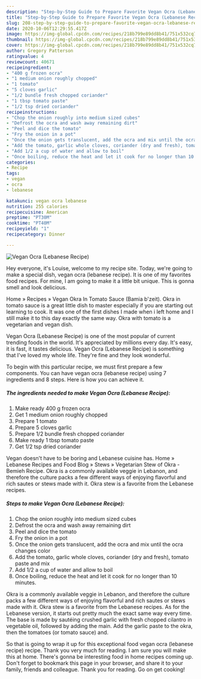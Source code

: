 ```yaml
---
description: "Step-by-Step Guide to Prepare Favorite Vegan Ocra (Lebanese Recipe)"
title: "Step-by-Step Guide to Prepare Favorite Vegan Ocra (Lebanese Recipe)"
slug: 208-step-by-step-guide-to-prepare-favorite-vegan-ocra-lebanese-recipe
date: 2020-10-06T12:29:55.417Z
image: https://img-global.cpcdn.com/recipes/218b799e89dd8b41/751x532cq70/vegan-ocra-lebanese-recipe-recipe-main-photo.jpg
thumbnail: https://img-global.cpcdn.com/recipes/218b799e89dd8b41/751x532cq70/vegan-ocra-lebanese-recipe-recipe-main-photo.jpg
cover: https://img-global.cpcdn.com/recipes/218b799e89dd8b41/751x532cq70/vegan-ocra-lebanese-recipe-recipe-main-photo.jpg
author: Gregory Patterson
ratingvalue: 4
reviewcount: 40671
recipeingredient:
- "400 g frozen ocra"
- "1 medium onion roughly chopped"
- "1 tomato"
- "5 cloves garlic"
- "1/2 bundle fresh chopped coriander"
- "1 tbsp tomato paste"
- "1/2 tsp dried coriander"
recipeinstructions:
- "Chop the onion roughly into medium sized cubes"
- "Defrost the ocra and wash away remaining dirt"
- "Peel and dice the tomato"
- "Fry the onion in a pot"
- "Once the onion gets translucent, add the ocra and mix until the ocra changes color"
- "Add the tomato, garlic whole cloves, coriander (dry and fresh), tomato paste and mix"
- "Add 1/2 a cup of water and allow to boil"
- "Once boiling, reduce the heat and let it cook for no longer than 10 minutes."
categories:
- Recipe
tags:
- vegan
- ocra
- lebanese

katakunci: vegan ocra lebanese 
nutrition: 255 calories
recipecuisine: American
preptime: "PT30M"
cooktime: "PT40M"
recipeyield: "1"
recipecategory: Dinner

---
```



![Vegan Ocra (Lebanese Recipe)](https://img-global.cpcdn.com/recipes/218b799e89dd8b41/751x532cq70/vegan-ocra-lebanese-recipe-recipe-main-photo.jpg)

Hey everyone, it's Louise, welcome to my recipe site. Today, we're going to make a special dish, vegan ocra (lebanese recipe). It is one of my favorites food recipes. For mine, I am going to make it a little bit unique. This is gonna smell and look delicious.

Home » Recipes » Vegan Okra In Tomato Sauce (Bamia b&#39;zeit). Okra in tomato sauce is a great little dish to master especially if you are starting out learning to cook. It was one of the first dishes I made when i left home and I still make it to this day exactly the same way. Okra with tomato is a vegetarian and vegan dish.

Vegan Ocra (Lebanese Recipe) is one of the most popular of current trending foods in the world. It's appreciated by millions every day. It's easy, it is fast, it tastes delicious. Vegan Ocra (Lebanese Recipe) is something that I've loved my whole life. They're fine and they look wonderful.


To begin with this particular recipe, we must first prepare a few components. You can have vegan ocra (lebanese recipe) using 7 ingredients and 8 steps. Here is how you can achieve it.

<!--inarticleads1-->

##### The ingredients needed to make Vegan Ocra (Lebanese Recipe):

1. Make ready 400 g frozen ocra
1. Get 1 medium onion roughly chopped
1. Prepare 1 tomato
1. Prepare 5 cloves garlic
1. Prepare 1/2 bundle fresh chopped coriander
1. Make ready 1 tbsp tomato paste
1. Get 1/2 tsp dried coriander


Vegan doesn&#39;t have to be boring and Lebanese cuisine has. Home » Lebanese Recipes and Food Blog » Stews » Vegetarian Stew of Okra - Bemieh Recipe. Okra is a commonly available veggie in Lebanon, and therefore the culture packs a few different ways of enjoying flavorful and rich sautes or stews made with it. Okra stew is a favorite from the Lebanese recipes. 

<!--inarticleads2-->

##### Steps to make Vegan Ocra (Lebanese Recipe):

1. Chop the onion roughly into medium sized cubes
1. Defrost the ocra and wash away remaining dirt
1. Peel and dice the tomato
1. Fry the onion in a pot
1. Once the onion gets translucent, add the ocra and mix until the ocra changes color
1. Add the tomato, garlic whole cloves, coriander (dry and fresh), tomato paste and mix
1. Add 1/2 a cup of water and allow to boil
1. Once boiling, reduce the heat and let it cook for no longer than 10 minutes.


Okra is a commonly available veggie in Lebanon, and therefore the culture packs a few different ways of enjoying flavorful and rich sautes or stews made with it. Okra stew is a favorite from the Lebanese recipes. As for the Lebanese version, it starts out pretty much the exact same way every time. The base is made by sautéing crushed garlic with fresh chopped cilantro in vegetable oil, followed by adding the main. Add the garlic paste to the okra, then the tomatoes (or tomato sauce) and. 

So that is going to wrap it up for this exceptional food vegan ocra (lebanese recipe) recipe. Thank you very much for reading. I am sure you will make this at home. There's gonna be interesting food in home recipes coming up. Don't forget to bookmark this page in your browser, and share it to your family, friends and colleague. Thank you for reading. Go on get cooking!
